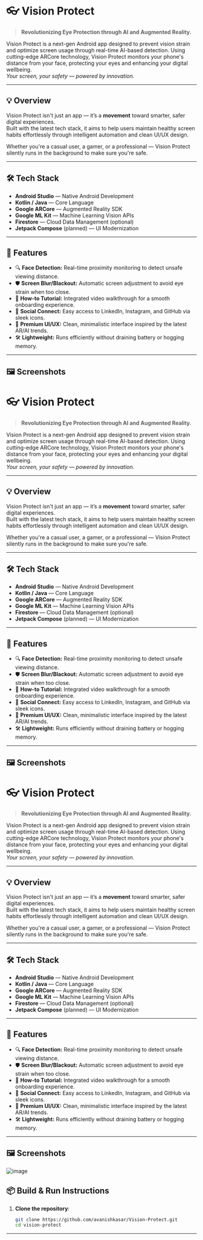 # 👓 Vision Protect

> **Revolutionizing Eye Protection through AI and Augmented Reality.**

Vision Protect is a next-gen Android app designed to prevent vision strain and optimize screen usage through real-time AI-based detection. Using cutting-edge ARCore technology, Vision Protect monitors your phone's distance from your face, protecting your eyes and enhancing your digital wellbeing.  
_Your screen, your safety — powered by innovation._

---

## 💡 Overview

Vision Protect isn't just an app — it’s a **movement** toward smarter, safer digital experiences.  
Built with the latest tech stack, it aims to help users maintain healthy screen habits effortlessly through intelligent automation and clean UI/UX design.

Whether you're a casual user, a gamer, or a professional — Vision Protect silently runs in the background to make sure you're safe.

---

## 🛠 Tech Stack

- **Android Studio** — Native Android Development
- **Kotlin / Java** — Core Language
- **Google ARCore** — Augmented Reality SDK
- **Google ML Kit** — Machine Learning Vision APIs
- **Firestore** — Cloud Data Management (optional)
- **Jetpack Compose** (planned) — UI Modernization

---

## 🚀 Features

- 🔍 **Face Detection:** Real-time proximity monitoring to detect unsafe viewing distance.
- 🛡 **Screen Blur/Blackout:** Automatic screen adjustment to avoid eye strain when too close.
- 🎥 **How-to Tutorial:** Integrated video walkthrough for a smooth onboarding experience.
- 🔗 **Social Connect:** Easy access to LinkedIn, Instagram, and GitHub via sleek icons.
- 🎨 **Premium UI/UX:** Clean, minimalistic interface inspired by the latest AR/AI trends.
- 🛠 **Lightweight:** Runs efficiently without draining battery or hogging memory.

---

## 🖼 Screenshots

# 👓 Vision Protect

> **Revolutionizing Eye Protection through AI and Augmented Reality.**

Vision Protect is a next-gen Android app designed to prevent vision strain and optimize screen usage through real-time AI-based detection. Using cutting-edge ARCore technology, Vision Protect monitors your phone's distance from your face, protecting your eyes and enhancing your digital wellbeing.  
_Your screen, your safety — powered by innovation._

---

## 💡 Overview

Vision Protect isn't just an app — it’s a **movement** toward smarter, safer digital experiences.  
Built with the latest tech stack, it aims to help users maintain healthy screen habits effortlessly through intelligent automation and clean UI/UX design.

Whether you're a casual user, a gamer, or a professional — Vision Protect silently runs in the background to make sure you're safe.

---

## 🛠 Tech Stack

- **Android Studio** — Native Android Development
- **Kotlin / Java** — Core Language
- **Google ARCore** — Augmented Reality SDK
- **Google ML Kit** — Machine Learning Vision APIs
- **Firestore** — Cloud Data Management (optional)
- **Jetpack Compose** (planned) — UI Modernization

---

## 🚀 Features

- 🔍 **Face Detection:** Real-time proximity monitoring to detect unsafe viewing distance.
- 🛡 **Screen Blur/Blackout:** Automatic screen adjustment to avoid eye strain when too close.
- 🎥 **How-to Tutorial:** Integrated video walkthrough for a smooth onboarding experience.
- 🔗 **Social Connect:** Easy access to LinkedIn, Instagram, and GitHub via sleek icons.
- 🎨 **Premium UI/UX:** Clean, minimalistic interface inspired by the latest AR/AI trends.
- 🛠 **Lightweight:** Runs efficiently without draining battery or hogging memory.

---

## 🖼 Screenshots
# 👓 Vision Protect

> **Revolutionizing Eye Protection through AI and Augmented Reality.**

Vision Protect is a next-gen Android app designed to prevent vision strain and optimize screen usage through real-time AI-based detection. Using cutting-edge ARCore technology, Vision Protect monitors your phone's distance from your face, protecting your eyes and enhancing your digital wellbeing.  
_Your screen, your safety — powered by innovation._

---

## 💡 Overview

Vision Protect isn't just an app — it’s a **movement** toward smarter, safer digital experiences.  
Built with the latest tech stack, it aims to help users maintain healthy screen habits effortlessly through intelligent automation and clean UI/UX design.

Whether you're a casual user, a gamer, or a professional — Vision Protect silently runs in the background to make sure you're safe.

---

## 🛠 Tech Stack

- **Android Studio** — Native Android Development
- **Kotlin / Java** — Core Language
- **Google ARCore** — Augmented Reality SDK
- **Google ML Kit** — Machine Learning Vision APIs
- **Firestore** — Cloud Data Management (optional)
- **Jetpack Compose** (planned) — UI Modernization

---

## 🚀 Features

- 🔍 **Face Detection:** Real-time proximity monitoring to detect unsafe viewing distance.
- 🛡 **Screen Blur/Blackout:** Automatic screen adjustment to avoid eye strain when too close.
- 🎥 **How-to Tutorial:** Integrated video walkthrough for a smooth onboarding experience.
- 🔗 **Social Connect:** Easy access to LinkedIn, Instagram, and GitHub via sleek icons.
- 🎨 **Premium UI/UX:** Clean, minimalistic interface inspired by the latest AR/AI trends.
- 🛠 **Lightweight:** Runs efficiently without draining battery or hogging memory.

---

## 🖼 Screenshots

![image](https://github.com/user-attachments/assets/172b8e85-d9e5-45fa-bdf7-4719038158b0)


## 📦 Build & Run Instructions

1. **Clone the repository**:
   ```bash
   git clone https://github.com/avanishkasar/Vision-Protect.git
   cd vision-protect


---
